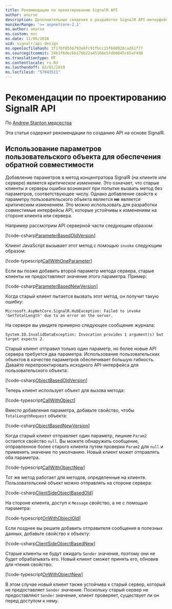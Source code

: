```yaml
---
title: Рекомендации по проектированию SignalR API
author: anurse
description: Дополнительные сведения о разработке SignalR API-интерфейсы для обеспечения совместимости между версиями приложения.
monikerRange: '>= aspnetcore-2.1'
ms.author: anurse
ms.custom: mvc
ms.date: 11/06/2018
uid: signalr/api-design
ms.openlocfilehash: 3f17bf055b793e8fc91fbcc15f668928ca261f77
ms.sourcegitcommit: 24b1f6decbb17bb22a45166e5fdb0845c65af498
ms.translationtype: MT
ms.contentlocale: ru-RU
ms.lasthandoff: 03/01/2019
ms.locfileid: "57043511"
---
```

# <a name="signalr-api-design-considerations"></a>Рекомендации по проектированию SignalR API

По [Andrew Stanton медсестра](https://twitter.com/anurse)

Эта статья содержит рекомендации по созданию API на основе SignalR.

## <a name="use-custom-object-parameters-to-ensure-backwards-compatibility"></a>Использование параметров пользовательского объекта для обеспечения обратной совместимости

Добавление параметров в метод концентратора SignalR (на клиенте или сервере) является *критическое изменение*. Это означает, что старые клиенты и серверы ошибки возникают при попытке вызвать метод без параметров, соответствующее числу. Однако добавление свойств к параметру пользовательского объекта является **не** является критическим изменением. Это можно использовать для разработки совместимые интерфейсы API, которые устойчивы к изменениям на стороне клиента или сервера.

Например рассмотрим API серверной части следующим образом:

[!code-csharp[ParameterBasedOldVersion](api-design/sample/Samples.cs?name=ParameterBasedOldVersion)]

Клиент JavaScript вызывает этот метод с помощью `invoke` следующим образом:

[!code-typescript[CallWithOneParameter](api-design/sample/Samples.ts?name=CallWithOneParameter)]

Если вы позже добавить второй параметр метода сервера, старые клиенты не предоставляют значение этого параметра. Пример:

[!code-csharp[ParameterBasedNewVersion](api-design/sample/Samples.cs?name=ParameterBasedNewVersion)]

Когда старый клиент пытается вызвать этот метод, он получит такую ошибку:

```
Microsoft.AspNetCore.SignalR.HubException: Failed to invoke 'GetTotalLength' due to an error on the server.
```

На сервере вы увидите примерно следующее сообщение журнала:

```
System.IO.InvalidDataException: Invocation provides 1 argument(s) but target expects 2.
```

Старый клиент отправил только один параметр, но более новые API сервера требуется два параметра. Использование пользовательских объектов в качестве параметров обеспечивает большую гибкость. Давайте перепроектировать исходного API-интерфейса для пользовательского объекта:

[!code-csharp[ObjectBasedOldVersion](api-design/sample/Samples.cs?name=ObjectBasedOldVersion)]

Теперь клиент использует объект для вызова метода:

[!code-typescript[CallWithObject](api-design/sample/Samples.ts?name=CallWithObject)]

Вместо добавления параметра, добавьте свойство, чтобы `TotalLengthRequest` объекта:

[!code-csharp[ObjectBasedNewVersion](api-design/sample/Samples.cs?name=ObjectBasedNewVersion&highlight=4,9-13)]

Когда старый клиент отправляет один параметр, лишние `Param2` остается свойство `null`. Вы можете обнаружить сообщение, отправленное более старого клиента путем проверки `Param2` для `null` и применить значение по умолчанию. Новый клиент может отправлять оба параметра.

[!code-typescript[CallWithObjectNew](api-design/sample/Samples.ts?name=CallWithObjectNew)]

Тот же метод работает для методов, определенные на клиенте. Пользовательский объект можно отправлять на стороне сервера:

[!code-csharp[ClientSideObjectBasedOld](api-design/sample/Samples.cs?name=ClientSideObjectBasedOld)]

На стороне клиента, доступ к `Message` свойство, а не с помощью параметра:

[!code-typescript[OnWithObjectOld](api-design/sample/Samples.ts?name=OnWithObjectOld)]

Если позднее вы решите добавить отправителя сообщения в полезных данных, добавьте свойство к объекту:

[!code-csharp[ClientSideObjectBasedNew](api-design/sample/Samples.cs?name=ClientSideObjectBasedNew&highlight=5)]

Старые клиенты не будут ожидать `Sender` значение, поэтому они не будет обрабатывать его. Новый клиент сможет принять его, обновив для чтения свойство:

[!code-typescript[OnWithObjectNew](api-design/sample/Samples.ts?name=OnWithObjectNew&highlight=2-5)]

В этом случае новый клиент также устойчива к старый сервер, который не предоставляет `Sender` значение. Поскольку старый сервер не предоставляют `Sender` значение, клиент проверяет, существует ли он перед доступом к нему.
